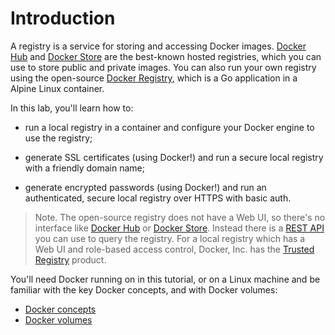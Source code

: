 # Introduction

A registry is a service for storing and accessing Docker images. [Docker Hub](https://hub.docker.com) and [Docker Store](https://store.docker.com) are the best-known hosted registries, which you can use to store public and private images. You can also run your own registry using the open-source [Docker Registry](https://docs.docker.com/registry), which is a Go application in a Alpine Linux container.

In this lab, you'll learn how to:

- run a local registry in a container and configure your Docker engine to use the registry;

- generate SSL certificates (using Docker!) and run a secure local registry with a friendly domain name;

- generate encrypted passwords (using Docker!) and run an authenticated, secure local registry over HTTPS with basic auth.

> Note. The open-source registry does not have a Web UI, so there's no interface like [Docker Hub](https://hub.docker.com) or [Docker Store](https://store.docker.com). Instead there is a [REST API](https://docs.docker.com/registry/spec/api/) you can use to query the registry. For a local registry which has a Web UI and role-based access control, Docker, Inc. has the [Trusted Registry](https://www.docker.com/sites/default/files/Docker%20Trusted%20Registry.pdf) product.

You'll need Docker running on in this tutorial, or on a Linux machine and be familiar with the key Docker concepts, and with Docker volumes:

- [Docker concepts](https://docs.docker.com/engine/understanding-docker/)
- [Docker volumes](https://docs.docker.com/engine/tutorials/dockervolumes/)
